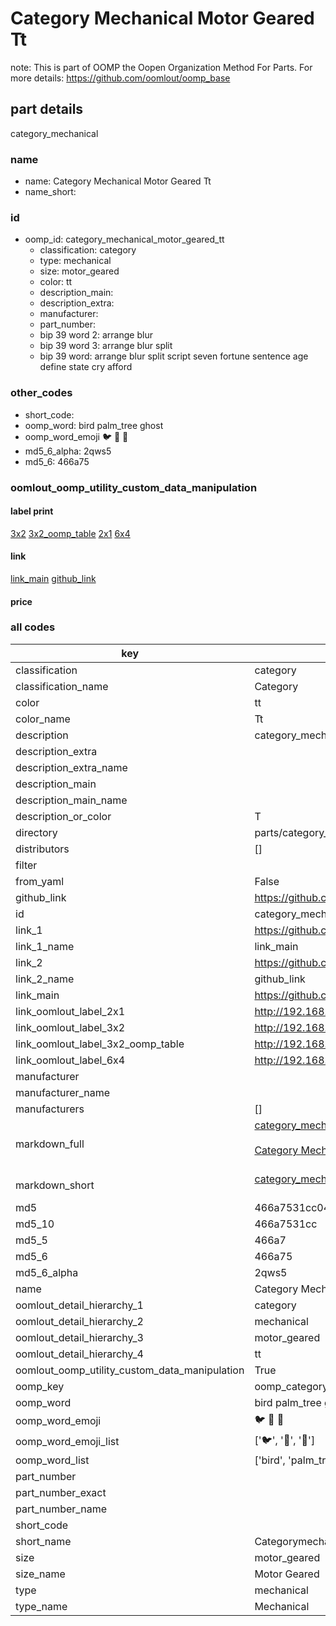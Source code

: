 # Category Mechanical Motor Geared Tt  

note: This is part of OOMP the Oopen Organization Method For Parts. For more details: https://github.com/oomlout/oomp_base

##  part details



category_mechanical

### name
* name: Category Mechanical Motor Geared Tt
* name_short: 
### id
* oomp_id: category_mechanical_motor_geared_tt
  * classification: category
  * type: mechanical
  * size: motor_geared
  * color: tt
  * description_main: 
  * description_extra: 
  * manufacturer: 
  * part_number: 
  * bip 39 word 2: arrange blur
  * bip 39 word 3: arrange blur split
  * bip 39 word: arrange blur split script seven fortune sentence age define state cry afford

### other_codes
* short_code: 
* oomp_word: bird palm_tree ghost
* oomp_word_emoji :bird: :palm_tree: :ghost:
* md5_6_alpha: 2qws5
* md5_6: 466a75






### oomlout_oomp_utility_custom_data_manipulation
#### label print
[3x2](http://192.168.1.245:1112/?label=oomp%202qws5)
[3x2_oomp_table](http://192.168.1.107:1112/?label=oomp%202qws5)
[2x1](http://192.168.1.242:1112/?label=oomp%202qws5)
[6x4](http://192.168.1.55:1112/?label=oomp%202qws5)    

#### link

[link_main](https://github.com/oomlout/oomlout_oomp_current_version_messy/tree/main/parts/category_mechanical_motor_geared_tt) [github_link](https://github.com/oomlout/oomlout_oomp_part_src/tree/main/parts/category_mechanical_motor_geared_tt)                             

#### price







### all codes 
| key | value |  
| --- | --- |  
| classification | category |  
| classification_name | Category |  
| color | tt |  
| color_name | Tt |  
| description | category_mechanical |  
| description_extra |  |  
| description_extra_name |  |  
| description_main |  |  
| description_main_name |  |  
| description_or_color | T  |  
| directory | parts/category_mechanical_motor_geared_tt |  
| distributors | [] |  
| filter |  |  
| from_yaml | False |  
| github_link | https://github.com/oomlout/oomlout_oomp_part_src/tree/main/parts/category_mechanical_motor_geared_tt |  
| id | category_mechanical_motor_geared_tt |  
| link_1 | https://github.com/oomlout/oomlout_oomp_current_version_messy/tree/main/parts/category_mechanical_motor_geared_tt |  
| link_1_name | link_main |  
| link_2 | https://github.com/oomlout/oomlout_oomp_part_src/tree/main/parts/category_mechanical_motor_geared_tt |  
| link_2_name | github_link |  
| link_main | https://github.com/oomlout/oomlout_oomp_current_version_messy/tree/main/parts/category_mechanical_motor_geared_tt |  
| link_oomlout_label_2x1 | http://192.168.1.242:1112/?label=oomp%202qws5 |  
| link_oomlout_label_3x2 | http://192.168.1.245:1112/?label=oomp%202qws5 |  
| link_oomlout_label_3x2_oomp_table | http://192.168.1.107:1112/?label=oomp%202qws5 |  
| link_oomlout_label_6x4 | http://192.168.1.55:1112/?label=oomp%202qws5 |  
| manufacturer |  |  
| manufacturer_name |  |  
| manufacturers | [] |  
| markdown_full | [category_mechanical_motor_geared_tt](https://github.com/oomlout/oomlout_oomp_current_version_messy/tree/main/parts/category_mechanical_motor_geared_tt)<br>[](https://github.com/oomlout/oomlout_oomp_current_version_messy/tree/main/parts/category_mechanical_motor_geared_tt)<br>[Category Mechanical Motor Geared Tt](https://github.com/oomlout/oomlout_oomp_current_version_messy/tree/main/parts/category_mechanical_motor_geared_tt)<br><br> |  
| markdown_short | [category_mechanical_motor_geared_tt](https://github.com/oomlout/oomlout_oomp_current_version_messy/tree/main/parts/category_mechanical_motor_geared_tt)<br><br> |  
| md5 | 466a7531cc04d87d6e625c1ba4461862 |  
| md5_10 | 466a7531cc |  
| md5_5 | 466a7 |  
| md5_6 | 466a75 |  
| md5_6_alpha | 2qws5 |  
| name | Category Mechanical Motor Geared Tt |  
| oomlout_detail_hierarchy_1 | category |  
| oomlout_detail_hierarchy_2 | mechanical |  
| oomlout_detail_hierarchy_3 | motor_geared |  
| oomlout_detail_hierarchy_4 | tt |  
| oomlout_oomp_utility_custom_data_manipulation | True |  
| oomp_key | oomp_category_mechanical_motor_geared_tt |  
| oomp_word | bird palm_tree ghost |  
| oomp_word_emoji | :bird: :palm_tree: :ghost: |  
| oomp_word_emoji_list | [':bird:', ':palm_tree:', ':ghost:'] |  
| oomp_word_list | ['bird', 'palm_tree', 'ghost'] |  
| part_number |  |  
| part_number_exact |  |  
| part_number_name |  |  
| short_code |  |  
| short_name | Categorymechanical |  
| size | motor_geared |  
| size_name | Motor Geared |  
| type | mechanical |  
| type_name | Mechanical |  
